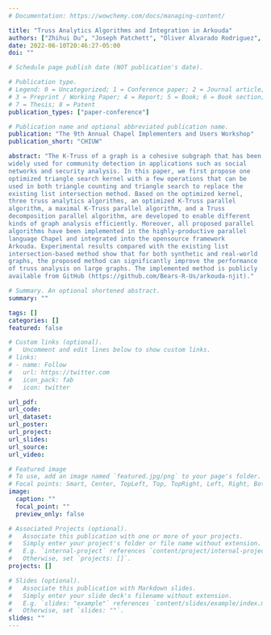 ```yaml
---
# Documentation: https://wowchemy.com/docs/managing-content/

title: "Truss Analytics Algorithms and Integration in Arkouda"
authors: ["Zhihui Du", "Joseph Patchett", "Oliver Alvarado Rodriguez", "David Bader"]
date: 2022-06-10T20:46:27-05:00
doi: ""

# Schedule page publish date (NOT publication's date).

# Publication type.
# Legend: 0 = Uncategorized; 1 = Conference paper; 2 = Journal article;
# 3 = Preprint / Working Paper; 4 = Report; 5 = Book; 6 = Book section;
# 7 = Thesis; 8 = Patent
publication_types: ["paper-conference"]

# Publication name and optional abbreviated publication name.
publication: "The 9th Annual Chapel Implementers and Users Workshop"
publication_short: "CHIUW"

abstract: "The K-Truss of a graph is a cohesive subgraph that has been
widely used for community detection in applications such as social
networks and security analysis. In this paper, we first propose one
optimized triangle search kernel with a few operations that can be
used in both triangle counting and triangle search to replace the
existing list intersection method. Based on the optimized kernel,
three truss analytics algorithms, an optimized K-Truss parallel
algorithm, a maximal K-Truss parallel algorithm, and a Truss
decomposition parallel algorithm, are developed to enable different
kinds of graph analysis efficiently. Moreover, all proposed parallel
algorithms have been implemented in the highly-productive parallel
language Chapel and integrated into the opensource framework
Arkouda. Experimental results compared with the existing list
intersection-based method show that for both synthetic and real-world
graphs, the proposed method can significantly improve the performance
of truss analysis on large graphs. The implemented method is publicly
available from GitHub (https://github.com/Bears-R-Us/arkouda-njit)."

# Summary. An optional shortened abstract.
summary: ""

tags: []
categories: []
featured: false

# Custom links (optional).
#   Uncomment and edit lines below to show custom links.
# links:
# - name: Follow
#   url: https://twitter.com
#   icon_pack: fab
#   icon: twitter

url_pdf:
url_code:
url_dataset:
url_poster:
url_project:
url_slides:
url_source:
url_video:

# Featured image
# To use, add an image named `featured.jpg/png` to your page's folder. 
# Focal points: Smart, Center, TopLeft, Top, TopRight, Left, Right, BottomLeft, Bottom, BottomRight.
image:
  caption: ""
  focal_point: ""
  preview_only: false

# Associated Projects (optional).
#   Associate this publication with one or more of your projects.
#   Simply enter your project's folder or file name without extension.
#   E.g. `internal-project` references `content/project/internal-project/index.md`.
#   Otherwise, set `projects: []`.
projects: []

# Slides (optional).
#   Associate this publication with Markdown slides.
#   Simply enter your slide deck's filename without extension.
#   E.g. `slides: "example"` references `content/slides/example/index.md`.
#   Otherwise, set `slides: ""`.
slides: ""
---
```

